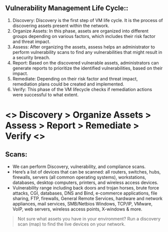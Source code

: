 ## Vulnerability Management Life Cycle::
1. Discovery: Discovery is the first step of VM life cycle. It is the process of discovering assets present within the network.
2. Organize Assets: In this phase, assets are organized into different groups depending on various factors, which includes their risk factor and threat impact.
3. Assess: After organizing the assets, assess helps an administrator to perform vulnerability scans to find any vulnerabilities that might result in a security breach.
4. Report: Based on the discovered vulnerable assets, administrators can generate reports to prioritize the identified vulnerabilities, based on their impact.
5. Remediate: Depending on their risk factor and threat impact, remediation plans could be created and implemented.
6. Verify: This phase of the VM lifecycle checks if remediation actions were successful to what extent. 

# <> Discovery > Organize Assets > Assess > Report > Remediate > Verify <>

## Scans:
- We can perform Discovery, vulnerability, and compliance scans.
- Here’s a list of devices that can be scanned: all routers, switches, hubs, firewalls, servers (all common operating systems), workstations, databases, desktop computers, printers, and wireless access devices.
- Vulnerability range including back doors and trojan horses, brute force attacks, CGI, databases, DNS and Bind, e-commerce applications, file sharing, FTP, firewalls, General Remote Services, hardware and network appliances, mail services, SMB/Netbios Windows, TCP/IP, VMware, VoIP, web servers, wireless access points, X-windows & more.

> Not sure what assets you have in your environment? Run a discovery scan (map) to find the live devices on your network.
